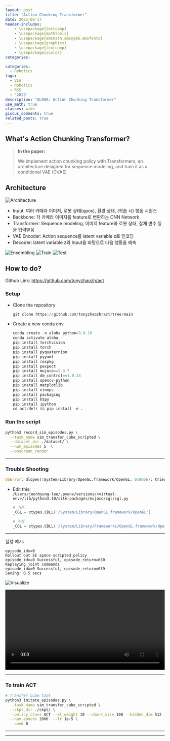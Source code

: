 ```yaml
---
layout: post
title: "Action Chunking Transformer"
date: 2025-06-17
header-includes:
    - \usepackage{textcomp}
    - \usepackage{mathtools}
    - \usepackage{amsmath,amssymb,amsfonts}
    - \usepackage{graphicx}
    - \usepackage{textcomp}
    - \usepackage{xcolor}
categories:

categories:
  - Robotics
tags:
  - VLA
  - Robotics
  - RSS
  - '2023'
description: "ALOHA: Action Chunking Transformer"
use_math: true
classes: wide
giscus_comments: true
related_posts: true
---
```


## What's Action Chunking Transformer?

> **In the paper:** 
> 
> We implement action chunking policy with Transformers, an architecture designed for sequence modeling, and train it as a conditional VAE (CVAE)

## Architecture

![Architecture](/assets/img/act/architecture.png)

* Input: 여러 카메라 이미지, 로봇 상태(qpos), 환경 상태, (학습 시) 행동 시퀀스
* Backbone: 각 카메라 이미지를 feature로 변환하는 CNN Network
* Transformer: Sequence modeling, 이미지 feature와 로봇 상태, 잠재 변수 등을 입력받음
* VAE Encoder: Action sequence를 latent variable z로 인코딩
* Decoder: latent variable z와 Input을 바탕으로 다음 행동을 예측

![Ensembling](/assets/img/act/act_ensembling.png)
![Train](/assets/img/act/act_train.png)
![Test](/assets/img/act/act_test.png)



## How to do?

Github Link: https://github.com/tonyzhaozh/act

### Setup

* Clone the repository
  ```python
  git clone https://github.com/tonyzhaozh/act/tree/main
  ```

* Create a new conda env
  ```python
  conda create -n aloha python=3.8.10
  conda activate aloha
  pip install torchvision
  pip install torch
  pip install pyquaternion
  pip install pyyaml
  pip install rospkg
  pip install pexpect
  pip install mujoco==2.3.7
  pip install dm_control==1.0.14
  pip install opencv-python
  pip install matplotlib
  pip install einops
  pip install packaging
  pip install h5py
  pip install ipython
  cd act/detr && pip install -e .
  ```

### Run the script

```bash
python3 record_sim_episodes.py \
  --task_name sim_transfer_cube_scripted \
  --dataset_dir ./dataset/ \
  --num_episodes 5  \
  --onscreen_render
```

---

### Trouble Shooting

```python
OSError: dlopen(/System/Library/OpenGL.framework/OpenGL, 0x0006): tried: '/System/Library/OpenGL.framework/OpenGL' (no such file), '/System/Volumes/Preboot/Cryptexes/OS/System/Library/OpenGL.framework/OpenGL' (no such file), '/System/Library/OpenGL.framework/OpenGL' (no such file, not in dyld cache)
```

- Edit this:  
  `/Users/joonhyung-lee/.pyenv/versions/<virtual-env>/lib/python3.10/site-packages/mujoco/cgl/cgl.py`

    ```python
    # 기존
    _CGL = ctypes.CDLL('/System/Library/OpenGL.framework/OpenGL')

    # 수정
    _CGL = ctypes.CDLL('/System/Library/Frameworks/OpenGL.framework/OpenGL')
    ```

---

실행 예시:
```
episode_idx=0
Rollout out EE space scripted policy
episode_idx=0 Successful, episode_return=630
Replaying joint commands
episode_idx=0 Successful, episode_return=639
Saving: 0.5 secs
```

![Visualize](/assets/img/act/visualize.png)

<div style="text-align: center;">
    <video src='/assets/video/act/act_video.mp4' width="100%" controls></video>
</div>

---

### To train ACT

```bash
# Transfer Cube task
python3 imitate_episodes.py \
  --task_name sim_transfer_cube_scripted \
  --ckpt_dir ./ckpt/ \
  --policy_class ACT --kl_weight 10 --chunk_size 100 --hidden_dim 512 --batch_size 8 --dim_feedforward 3200 \
  --num_epochs 2000  --lr 1e-5 \
  --seed 0
```

---


---
